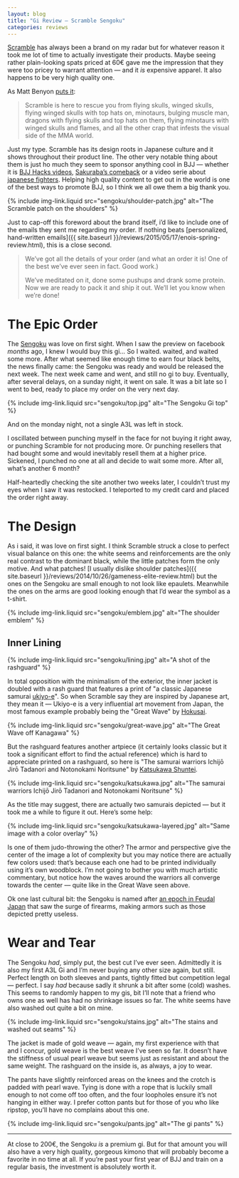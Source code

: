 ```yaml
---
layout: blog
title: "Gi Review — Scramble Sengoku"
categories: reviews
---
```

[Scramble](http://www.scramblestuff.com/) has always been a brand on my radar but for whatever reason it took me lot of time to actually investigate their products. Maybe seeing rather plain-looking spats priced at 60€ gave me the impression that they were too pricey to warrant attention — and it _is_ expensive apparel. It also happens to be very high quality one.

As Matt Benyon [puts it](http://www.scramblestuff.com/about-us/):

> Scramble is here to rescue you from flying skulls, winged skulls, flying winged skulls with top hats on, minotaurs, bulging muscle man, dragons with flying skulls and top hats on them, flying minotaurs with winged skulls and flames, and all the other crap that infests the visual side of the MMA world.

Just my type. Scramble has its design roots in Japanese culture and it shows throughout their product line. The other very notable thing about them is just ho much they seem to sponsor anything cool in BJJ — whether it is [BJJ Hacks videos](http://bjjhacks.com/), [Sakuraba’s comeback](http://www.scramblestuff.com/tag/sakuraba/) or a video serie about [japanese fighters](https://www.youtube.com/playlist?list=PLP0LKC06M9-6sjpxMz5gdispwj2jEqqcq). Helping high quality content to get out in the world is one of the best ways to promote BJJ, so I think we all owe them a big thank you.

{% include img-link.liquid src="sengoku/shoulder-patch.jpg" alt="The Scramble patch on the shoulders" %}

Just to cap-off this foreword about the brand itself, i’d like to include one of the emails they sent me regarding my order. If nothing beats [personalized, hand-written emails]({{ site.baseurl }}/reviews/2015/05/17/enois-spring-review.html), this is a close second.

> We’ve got all the details of your order (and what an order it is! One of the best we’ve ever seen in fact. Good work.) 
>  
> We’ve meditated on it, done some pushups and drank some protein. Now we are ready to pack it and ship it out. We’ll let you know when we’re done! 

# The Epic Order

The [Sengoku](http://store.scramblestuff.com/Scramble-Sengoku-Kimono_p_267.html) was love on first sight. When I saw the preview on facebook _months_ ago, I knew I would buy this gi… So I waited. waited, and waited some more. After what seemed like enough time to earn four black belts, the news finally came: the Sengoku was ready and would be released the next week. The next week came and went, and still no gi to buy. Eventually, after several delays, on a sunday night, it went on sale. It was a bit late so I went to bed, ready to place my order on the very next day.

{% include img-link.liquid src="sengoku/top.jpg" alt="The Sengoku Gi top" %}

And on the monday night, not a single A3L was left in stock.

I oscillated between punching myself in the face for not buying it right away, or punching Scramble for not producing more. Or punching resellers that had bought some and would inevitably resell them at a higher price. Sickened, I punched no one at all and decide to wait some more. After all, what’s another 6 month?

Half-heartedly checking the site another two weeks later, I couldn’t trust my eyes when I saw it was restocked. I teleported to my credit card and placed the order right away.

# The Design

As i said, it was love on first sight. I think Scramble struck a close to perfect visual balance on this one: the white seems and reinforcements are the only real contrast to the dominant black, while the little patches form the only motive. And what patches! [I usually dislike shoulder patches]({{ site.baseurl }}/reviews/2014/10/26/gameness-elite-review.html) but the ones on the Sengoku are small enough to not look like epaulets. Meanwhile the ones on the arms are good looking enough that I’d wear the symbol as a t-shirt.

{% include img-link.liquid src="sengoku/emblem.jpg" alt="The shoulder emblem" %}

## Inner Lining

{% include img-link.liquid src="sengoku/lining.jpg" alt="A shot of the rashguard" %}

In total opposition with the minimalism of the exterior, the inner jacket is doubled with a rash guard that features a print of "a classic Japanese samurai [ukiyo-e](http://en.wikipedia.org/wiki/Ukiyo-e)". So when Scramble say they are inspired by Japanese art, they mean it — Ukiyo-e is a very influential art movement from Japan, the most famous example probably being the "Great Wave" by [Hokusai](http://en.wikipedia.org/wiki/Hokusai).

{% include img-link.liquid src="sengoku/great-wave.jpg" alt="The Great Wave off Kanagawa" %}

But the rashguard features another artpiece (it certainly looks classic but it took a significant effort to find the actual reference) which is hard to appreciate printed on a rashguard, so here is "The samurai warriors Ichijō Jirō Tadanori and Notonokami Noritsune" by [Katsukawa Shuntei](http://ukiyo-e.org/artist/katsukawa-shuntei).

{% include img-link.liquid src="sengoku/katsukawa.jpg" alt="The samurai warriors Ichijō Jirō Tadanori and Notonokami Noritsune" %}

As the title may suggest, there are actually two samurais depicted — but it took me a while to figure it out. Here’s some help:

{% include img-link.liquid src="sengoku/katsukawa-layered.jpg" alt="Same image with a color overlay" %}

Is one of them judo-throwing the other? The armor and perspective give the center of the image a lot of complexity but you may notice there are actually few colors used: that’s because each one had to be printed individually using it’s own woodblock. I’m not going to bother you with much artistic commentary, but notice how the waves around the warriors all converge towards the center — quite like in the Great Wave seen above.

Ok one last cultural bit: the Sengoku is named after [an epoch in Feudal Japan](http://en.wikipedia.org/wiki/Sengoku_period) that saw the surge of firearms, making armors such as those depicted pretty useless.

# Wear and Tear

The Sengoku _had_, simply put, the best cut I’ve ever seen. Admittedly it is also my first A3L Gi and I’m never buying any other size again, but still. Perfect length on both sleeves and pants, tightly fitted but competition legal — perfect. I say _had_ because sadly it shrunk a bit after some (cold) washes. This seems to randomly happen to my gis, bit I’ll note that a friend who owns one as well has had no shrinkage issues so far. The white seems have also washed out quite a bit on mine.

{% include img-link.liquid src="sengoku/stains.jpg" alt="The stains and washed out seams" %}

The jacket is made of gold weave — again, my first experience with that and I concur, gold weave is the best weave I’ve seen so far. It doesn’t have the stiffness of usual pearl weave but seems just as resistant and about the same weight. The rashguard on the inside  is, as always, a joy to wear.

The pants have slightly reinforced areas on the knees and the crotch is padded with pearl wave. Tying is done with a rope that is luckily small enough to not come off too often, and the four loopholes ensure it’s not hanging in either way. I prefer cotton pants but for those of you who like ripstop, you’ll have no complains about this one.

{% include img-link.liquid src="sengoku/pants.jpg" alt="The gi pants" %}

***

At close to 200€, the Sengoku _is_ a premium gi. But for that amount you will also have a very high quality, gorgeous kimono that will probably become a favorite in no time at all. If you’re past your first year of BJJ and train on a regular basis, the investment is absolutely worth it.